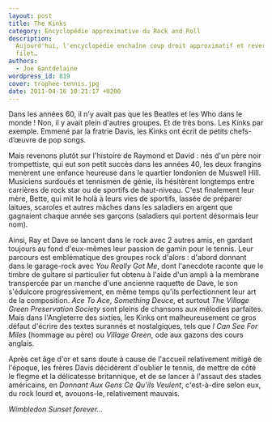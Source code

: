 ```yaml
---
layout: post
title: The Kinks
category: Encyclopédie approximative du Rock and Roll
description:
  Aujourd'hui, l'encyclopédie enchaîne coup droit approximatif et revers dans le
  filet…
authors:
  - Joe Gantdelaine
wordpress_id: 819
cover: trophee-tennis.jpg
date: 2011-04-16 10:21:17 +0200
---
```


Dans les années 60, il n'y avait pas que les Beatles et les Who dans le monde !
Non, il y avait plein d'autres groupes. Et de très bons. Les Kinks par exemple.
Emmené par la fratrie Davis, les Kinks ont écrit de petits chefs-d’œuvre de pop
songs.

Mais revenons plutôt sur l'histoire de Raymond et David : nés d'un père noir
trompettiste, qui eut son petit succès dans les années 40, les deux frangins
menèrent une enfance heureuse dans le quartier londonien de Muswell Hill.
Musiciens surdoués et tennismen de génie, ils hésitèrent longtemps entre
carrières de rock star ou de sportifs de haut-niveau. C'est finalement leur
mère, Bette, qui mit le holà à leurs vies de sportifs, lassée de préparer
laitues, scaroles et autres mâches dans les saladiers en argent que gagnaient
chaque année ses garçons (saladiers qui portent désormais leur nom).

Ainsi, Ray et Dave se lancent dans le rock avec 2 autres amis, en gardant
toujours au fond d'eux-mêmes leur passion de gamin pour le tennis. Leur parcours
est emblématique des groupes rock d'alors : d'abord donnant dans le garage-rock
avec _You Really Got Me_, dont l'anecdote raconte que le timbre de guitare si
particulier fut obtenu à l'aide d'un ampli à la membrane transpercée par un
manche d'une ancienne raquette de Dave, le son s'édulcore progressivement, en
même temps qu'ils perfectionnent leur art de la composition. _Ace To Ace_,
_Something Deuce_, et surtout _The Village Green Preservation Society_ sont
pleins de chansons aux mélodies parfaites. Mais dans l'Angleterre des sixties,
les Kinks ont malheureusement ce gros défaut d'écrire des textes surannés et
nostalgiques, tels que _I Can See For Miles_ (hommage au père) ou _Village
Green_, ode aux gazons des cours anglais.

Après cet âge d'or et sans doute à cause de l'accueil relativement mitigé de
l'époque, les frères Davis décidèrent d'oublier le tennis, de mettre de côté le
flegme et la délicatesse britannique, et de se lancer à l'assaut des stades
américains, en _Donnant Aux Gens Ce Qu'ils Veulent_, c'est-à-dire selon eux, du
rock lourd et, avouons-le, relativement mauvais.

_Wimbledon Sunset forever…_

